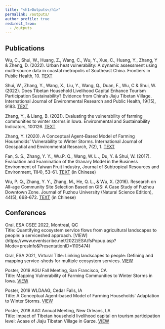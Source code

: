 ```yaml
---
title: "<h1>Outputs</h1>"
permalink: /outputs/
author_profile: true
redirect_from: 
  - /outputs
---
```


<h2><b>Publications</b></h2>

Wu, C., Shui, W., Huang, Z., Wang, C., Wu, Y., Xue, C., Huang, Y., Zhang, Y & Zheng, D. (2022). Urban heat vulnerability: A dynamic assessment using multi-source data in coastal metropolis of Southeast China. Frontiers in Public Health, 10. [TEXT](https://www.ncbi.nlm.nih.gov/pmc/articles/PMC9632749/)

Shui, W., Zhang, Y., Wang, X., Liu, Y., Wang, Q., Duan, F., Wu, C & Shui, W. (2022). Does Tibetan Household Livelihood Capital Enhance Tourism Participation Sustainability? Evidence from China’s Jiaju Tibetan Village. International Journal of Environmental Research and Public Health, 19(15), 9183. [TEXT](https://www.mdpi.com/1660-4601/19/15/9183)

Zhang, Y., & Liang, B. (2021). Evaluating the vulnerability of farming communities to winter storms in Iowa. Environmental and Sustainability Indicators, 100126. [TEXT](https://www.sciencedirect.com/science/article/pii/S2665972721000271)

Zhang, Y. (2020). A Conceptual Agent-Based Model of Farming Households’ Vulnerability to Winter Storms. International Journal of Geospatial and Environmental Research, 7(2), 1. [TEXT](https://dc.uwm.edu/ijger/vol7/iss2/1/)

Fan, S. S., Zhang, Y. Y., Wu.P. Q., Wang, W. L ., Du, Y. & Shui, W. (2017). Evaluation and Examination of the Granary Model in the Business Environment of Taiwan Fruit Industry, Journal of Subtropical Resources and Environment, 11(4), 53-61. [TEXT](http://www.cqvip.com/QK/83207X/201604/671315531.html) (in Chinese)

Wu, P. Q., Zhang, Y. Y., Zhang, M., He, Q. L., & Wu, X. (2016). Research on All-age Community Site Selection Based on GIS: A Case Study of Fuzhou Downtown Zone. Journal of Fuzhou University (Natural Science Edition), 44(5), 668-672. [TEXT](http://www.cqvip.com/QK/92302X/201605/670756723.html) (in Chinese)
  
<h2><b>Conferences</b></h2>
Oral,  ESA CSEE 2022, Montreal, QC <br /> 
Title: Quantifying ecosystem service flows from agricultural landscapes to people: a serviceshed approach. [VIEW](https://www.eventscribe.net/2022/ESA/fsPopup.asp?Mode=presInfo&PresentationID=1105474)

Oral, ESA 2021, Virtural
Title: Linking landscapes to people: Defining and mapping service-sheds for multiple ecosystem services. [VIEW](https://cdmcd.co/LdDwPL)

Poster, 2019 AGU Fall Meeting, San Francisco, CA <br /> 
Title: Mapping Vulnerability of Farming Communities to Winter Storms in Iowa. [VIEW](https://doi.org/10.1002/essoar.10501597.1)

Poster, 2019 WLDAAG, Cedar Falls, IA <br /> 
Title: A Conceptual Agent-based Model of Farming Households' Adaptation to Winter Storms. [VIEW](https://drive.google.com/file/d/1h1iy317LyOJBVHIqFopDNnJATNxYMVeS/view)

Poster, 2018 AAG Annual Meeting, New Orleans, LA <br /> 
Title: Impact of Tibetan household livelihood capital on tourism participation level: Acase of Jiaju Tibetan Village in Garze. [VIEW](https://aag.secure-abstracts.com/AAG%20Annual%20Meeting%202018/abstracts-gallery/16347)

